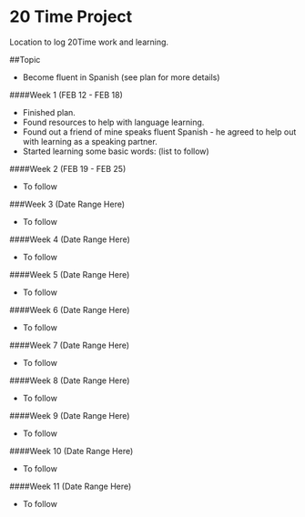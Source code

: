 # 20 Time Project
Location to log 20Time work and learning.

##Topic
* Become fluent in Spanish (see plan for more details)

####Week 1 (FEB 12 - FEB 18)
* Finished plan.
* Found resources to help with language learning.
* Found out a friend of mine speaks fluent Spanish - he agreed to help out with learning as a speaking partner.
* Started learning some basic words: (list to follow)

####Week 2 (FEB 19 - FEB 25)
* To follow

###Week 3 (Date Range Here)
* To follow

####Week 4 (Date Range Here)
* To follow

####Week 5 (Date Range Here)
* To follow

####Week 6 (Date Range Here)
* To follow

####Week 7 (Date Range Here)
* To follow

####Week 8 (Date Range Here)
* To follow

####Week 9 (Date Range Here)
* To follow

####Week 10 (Date Range Here)
* To follow

####Week 11 (Date Range Here)
* To follow
